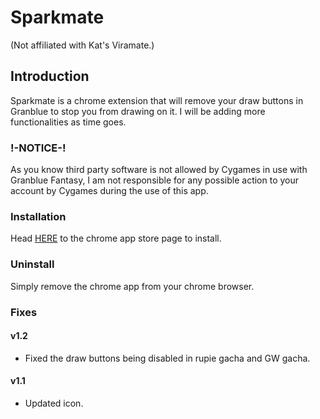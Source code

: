 # Sparkmate
(Not affiliated with Kat's Viramate.)

## Introduction
Sparkmate is a chrome extension that will remove your draw buttons in Granblue to stop you from drawing on it.
I will be adding more functionalities as time goes.

### !-NOTICE-!
As you know third party software is not allowed by Cygames in use with Granblue Fantasy, I am not responsible for any possible action to your account by Cygames during the use of this app.

### Installation
Head [HERE](https://chrome.google.com/webstore/detail/sparkmate/jagdlbdpoklmfndbkjpkflcemnonddga) to the chrome app store page to install.

### Uninstall 
Simply remove the chrome app from your chrome browser. 

### Fixes

#### v1.2
- Fixed the draw buttons being disabled in rupie gacha and GW gacha.

#### v1.1
- Updated icon.
